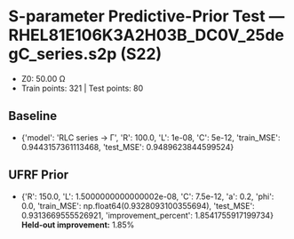 # S-parameter Predictive-Prior Test — RHEL81E106K3A2H03B_DC0V_25degC_series.s2p (S22)
- Z0: 50.00 Ω
- Train points: 321  |  Test points: 80

## Baseline
- {'model': 'RLC series -> Γ', 'R': 100.0, 'L': 1e-08, 'C': 5e-12, 'train_MSE': 0.9443157361113468, 'test_MSE': 0.9489623844599524}

## UFRF Prior
- {'R': 150.0, 'L': 1.5000000000000002e-08, 'C': 7.5e-12, 'a': 0.2, 'phi': 0.0, 'train_MSE': np.float64(0.9328093100355694), 'test_MSE': 0.9313669555526921, 'improvement_percent': 1.8541755917199734}
**Held-out improvement:** 1.85%